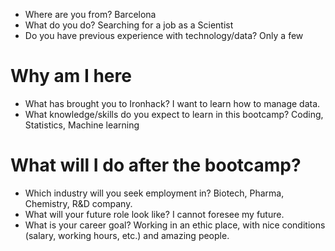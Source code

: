 
* Where are you from? Barcelona 
* What do you do? Searching for a job as a Scientist
* Do you have previous experience with technology/data? Only a few

# Why am I here

* What has brought you to Ironhack? I want to learn how to manage data.
* What knowledge/skills do you expect to learn in this bootcamp? Coding, Statistics, Machine learning

# What will I do after the bootcamp?

* Which industry will you seek employment in? Biotech, Pharma, Chemistry, R&D company. 
* What will your future role look like? I cannot foresee my future. 
* What is your career goal? Working in an ethic place, with nice conditions (salary, working hours, etc.) and amazing people. 
